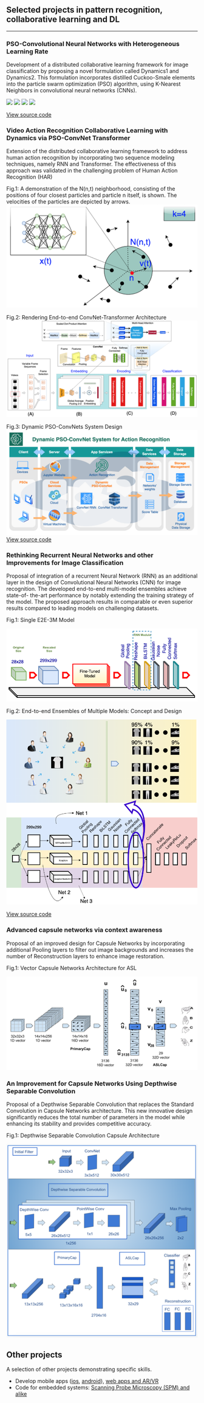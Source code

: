 ## Selected projects in pattern recognition, collaborative learning and DL

---

### PSO-Convolutional Neural Networks with Heterogeneous Learning Rate

Development of a distributed collaborative learning framework for image classification by proposing a novel formulation called Dynamics1 and Dynamics2. This formulation incorporates distilled Cuckoo-Smale elements into the particle swarm optimization (PSO) algorithm, using K-Nearest Neighbors in convolutional neural networks (CNNs).

[![](https://img.shields.io/badge/Python-white?logo=Python)](#) [![](https://img.shields.io/badge/Jupyter-white?logo=Jupyter)](#) [![](https://img.shields.io/badge/keras-red?logo=keras)](#) [![](https://img.shields.io/badge/tensorflow-orange?logo=tensorflow)](#)

[View source code](https://github.com/leonlha/PSO-ConvNet-Dynamics)

### Video Action Recognition Collaborative Learning with Dynamics via PSO-ConvNet Transformer

Extension of the distributed collaborative learning framework to address human action recognition by incorporating two sequence modeling techniques, namely RNN and Transformer. The effectiveness of this approach was validated in the challenging problem of Human Action Recognition (HAR)

Fig.1: A demonstration of the N(n,t) neighborhood, consisting of the positions of four closest particles and particle n itself, is shown. The velocities of the particles are depicted by arrows.
<img src="img/nn_concept.png?raw=true"/>

Fig.2: Rendering End-to-end ConvNet-Transformer Architecture
<img src="img/e2e_cnn_transformer.png?raw=true"/>

Fig.3: Dynamic PSO-ConvNets System Design
<img src="img/dynamic_system.png?raw=true"/>
[View source code](https://github.com/leonlha/Video-Action-Recognition-Collaborative-Learning-with-Dynamics-via-PSO-ConvNet-Transformer)

### Rethinking Recurrent Neural Networks and other Improvements for Image Classification

Proposal of integration of a recurrent Neural Network (RNN) as an additional layer in the design of Convolutional Neural Networks (CNN) for image recognition. The developed end-to-end multi-model ensembles achieve state-of- the-art performance by notably extending the training strategy of the model. The proposed approach results in comparable or even superior results compared to leading models on challenging datasets.

Fig.1: Single E2E-3M Model

<img src="img/sgl_model.png?raw=true"/>

Fig.2: End-to-end Ensembles of Multiple Models: Concept and Design

<img src="img/Multi_Models.png?raw=true"/>

[View source code](https://github.com/leonlha/e2e-3m)

### Advanced capsule networks via context awareness

Proposal of an improved design for Capsule Networks by incorporating additional Pooling layers to filter out image backgrounds and increases the number of Reconstruction layers to enhance image restoration.

Fig.1: Vector Capsule Networks Architecture for ASL

<img src="img/ASL_Vector_Capsule.png?raw=true"/>

### An Improvement for Capsule Networks Using Depthwise Separable Convolution

Proposal of a Depthwise Separable Convolution that replaces the Standard Convolution in Capsule Networks architecture. This new innovative design significantly reduces the total number of parameters in the model while enhancing its stability and provides competitive accuracy.

Fig.1: Depthwise Separable Convolution Capsule Architecture

<img src="img/12_1.png?raw=true"/>

## Other projects
A selection of other projects demonstrating specific skills.

- Develop mobile apps (<a href="">ios</a>, <a href="https://play.google.com/store/apps/developer?id=Ishida+Taiseisha+%28Thailand%29+Co.,+Ltd.&hl=en&gl=US">android</a>), <a href="https://www.itp.co.th/web_app">web apps and AR/VR</a>
- Code for embedded systems: <a href="https://gxsm.sourceforge.net/">Scanning Probe Microscopy (SPM) and alike</a>
